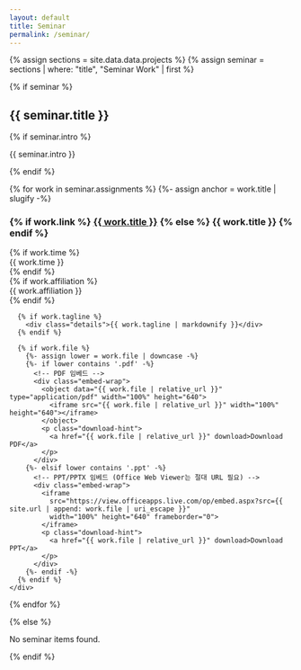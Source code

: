 ```yaml
---
layout: default
title: Seminar
permalink: /seminar/
---
```


{% assign sections = site.data.data.projects %}
{% assign seminar = sections | where: "title", "Seminar Work" | first %}

{% if seminar %}
<section class="section seminar-section">
  <h2 class="section-title">
    <span class="fa-stack fa-xs">
      <i class="fas fa-circle fa-stack-2x"></i>
      <i class="fas fa-chalkboard-teacher fa-stack-1x fa-inverse"></i>
    </span>
    {{ seminar.title }}
  </h2>

  {% if seminar.intro %}
    <div class="intro"><p>{{ seminar.intro }}</p></div>
  {% endif %}

  {% for work in seminar.assignments %}
    {%- assign anchor = work.title | slugify -%}
    <div class="item" id="{{ anchor }}">
      <div class="meta">
        <div class="upper-row">
          <h3 class="job-title">
            {% if work.link %}
              <a href="{{ work.link }}" target="_blank">{{ work.title }}</a>
            {% else %}
              {{ work.title }}
            {% endif %}
          </h3>
          {% if work.time %}<div class="time">{{ work.time }}</div>{% endif %}
        </div>
        {% if work.affiliation %}<div class="company">{{ work.affiliation }}</div>{% endif %}
      </div>

      {% if work.tagline %}
        <div class="details">{{ work.tagline | markdownify }}</div>
      {% endif %}

      {% if work.file %}
        {%- assign lower = work.file | downcase -%}
        {%- if lower contains '.pdf' -%}
          <!-- PDF 임베드 -->
          <div class="embed-wrap">
            <object data="{{ work.file | relative_url }}" type="application/pdf" width="100%" height="640">
              <iframe src="{{ work.file | relative_url }}" width="100%" height="640"></iframe>
            </object>
            <p class="download-hint">
              <a href="{{ work.file | relative_url }}" download>Download PDF</a>
            </p>
          </div>
        {%- elsif lower contains '.ppt' -%}
          <!-- PPT/PPTX 임베드 (Office Web Viewer는 절대 URL 필요) -->
          <div class="embed-wrap">
            <iframe
              src="https://view.officeapps.live.com/op/embed.aspx?src={{ site.url | append: work.file | uri_escape }}"
              width="100%" height="640" frameborder="0">
            </iframe>
            <p class="download-hint">
              <a href="{{ work.file | relative_url }}" download>Download PPT</a>
            </p>
          </div>
        {%- endif -%}
      {% endif %}
    </div>
  {% endfor %}
</section>
{% else %}
<p>No seminar items found.</p>
{% endif %}
